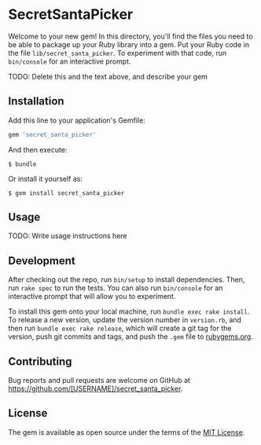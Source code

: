 # SecretSantaPicker

Welcome to your new gem! In this directory, you'll find the files you need to be able to package up your Ruby library into a gem. Put your Ruby code in the file `lib/secret_santa_picker`. To experiment with that code, run `bin/console` for an interactive prompt.

TODO: Delete this and the text above, and describe your gem

## Installation

Add this line to your application's Gemfile:

```ruby
gem 'secret_santa_picker'
```

And then execute:

    $ bundle

Or install it yourself as:

    $ gem install secret_santa_picker

## Usage

TODO: Write usage instructions here

## Development

After checking out the repo, run `bin/setup` to install dependencies. Then, run `rake spec` to run the tests. You can also run `bin/console` for an interactive prompt that will allow you to experiment.

To install this gem onto your local machine, run `bundle exec rake install`. To release a new version, update the version number in `version.rb`, and then run `bundle exec rake release`, which will create a git tag for the version, push git commits and tags, and push the `.gem` file to [rubygems.org](https://rubygems.org).

## Contributing

Bug reports and pull requests are welcome on GitHub at https://github.com/[USERNAME]/secret_santa_picker.

## License

The gem is available as open source under the terms of the [MIT License](https://opensource.org/licenses/MIT).
